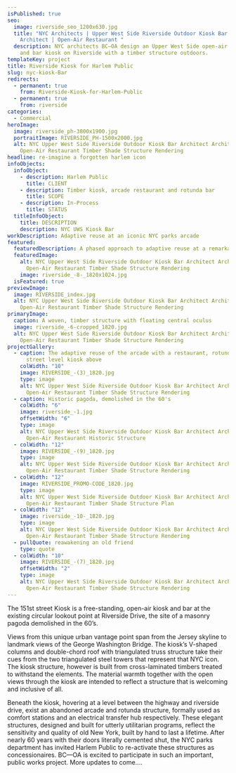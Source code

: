 ```yaml
---
isPublished: true
seo:
  image: riverside_seo_1200x630.jpg
  title: "NYC Architects | Upper West Side Riverside Outdoor Kiosk Bar | BC-OA
    Architect | Open-Air Restaurant "
  description: NYC architects BC—OA design an Upper West Side open-air restaurant
    and bar kiosk on Riverside with a timber structure outdoors.
templateKey: project
title: Riverside Kiosk for Harlem Public
slug: nyc-kiosk-Bar
redirects:
  - permanent: true
    from: Riverside-Kiosk-for-Harlem-Public
  - permanent: true
    from: riverside
categories:
  - Commercial
heroImage:
  image: riverside_ph-3800x1900.jpg
  portraitImage: RIVERSIDE_PH-1500x2000.jpg
  alt: NYC Upper West Side Riverside Outdoor Kiosk Bar Architect Architecture
    Open-Air Restaurant Timber Shade Structure Rendering
headline: re-imagine a forgotten harlem icon
infoObjects:
  infoObject:
    - description: Harlem Public
      title: CLIENT
    - description: Timber kiosk, arcade restaurant and rotunda bar
      title: SCOPE
    - description: In-Process
      title: STATUS
  titleInfoObject:
    title: DESCRIPTION
    description: NYC UWS Kiosk Bar
workDescription: Adaptive reuse at an iconic NYC parks arcade
featured:
  featuredDescription: A phased approach to adaptive reuse at a remarkable NYC iconic structure
  featuredImage:
    alt: NYC Upper West Side Riverside Outdoor Kiosk Bar Architect Architecture
      Open-Air Restaurant Timber Shade Structure Rendering
    image: riverside_-8-_1820x1024.jpg
  isFeatured: true
previewImage:
  image: RIVERSIDE_index.jpg
  alt: NYC Upper West Side Riverside Outdoor Kiosk Bar Architect Architecture
    Open-Air Restaurant Timber Shade Structure Rendering
primaryImage:
  caption: A woven, timber structure with floating central oculus
  image: riverside_-6-cropped_1820.jpg
  alt: NYC Upper West Side Riverside Outdoor Kiosk Bar Architect Architecture
    Open-Air Restaurant Timber Shade Structure Rendering
projectGallery:
  - caption: The adaptive reuse of the arcade with a restaurant, rotunda bar and
      street level kiosk above
    colWidth: "10"
    image: RIVERSIDE_-(3)_1820.jpg
    type: image
    alt: NYC Upper West Side Riverside Outdoor Kiosk Bar Architect Architecture
      Open-Air Restaurant Timber Shade Structure Rendering
  - caption: Historic pagoda, demolished in the 60's
    colWidth: "6"
    image: riverside_-1.jpg
    offsetWidth: "6"
    type: image
    alt: NYC Upper West Side Riverside Outdoor Kiosk Bar Architect Architecture
      Open-Air Restaurant Historic Structure
  - colWidth: "12"
    image: RIVERSIDE_-(9)_1820.jpg
    type: image
    alt: NYC Upper West Side Riverside Outdoor Kiosk Bar Architect Architecture
      Open-Air Restaurant Timber Shade Structure Rendering
  - colWidth: "12"
    image: RIVERSIDE_PROMO-CODE_1820.jpg
    type: image
    alt: NYC Upper West Side Riverside Outdoor Kiosk Bar Architect Architecture
      Open-Air Restaurant Timber Shade Structure Plan
  - colWidth: "12"
    image: riverside_-10-_1820.jpg
    type: image
    alt: NYC Upper West Side Riverside Outdoor Kiosk Bar Architect Architecture
      Open-Air Restaurant Timber Shade Structure Rendering
  - pullQuote: reawakening an old friend
    type: quote
  - colWidth: "10"
    image: RIVERSIDE_-(7)_1820.jpg
    offsetWidth: "2"
    type: image
    alt: NYC Upper West Side Riverside Outdoor Kiosk Bar Architect Architecture
      Open-Air Restaurant Timber Shade Structure Rendering
---
```


The 151st street Kiosk is a free-standing, open-air kiosk and
bar at the existing circular lookout point at Riverside Drive,
the site of a masonry pagoda demolished in the 60’s.

Views from this unique urban vantage point span from the
Jersey skyline to landmark views of the George Washington
Bridge. The kiosk’s V-shaped columns and double-chord roof
with triangulated truss structure take their cues from the two
triangulated steel towers that represent that NYC icon.
The kiosk structure, however is built from cross-laminated
timbers treated to withstand the elements. The material
warmth together with the open views through the kiosk are
intended to reflect a structure that is welcoming and inclusive
of all.

Beneath the kiosk, hovering at a level between the highway and riverside drive, exist an abandoned arcade and rotunda structure, formally used as comfort stations and an electrical transfer hub respectively. These elegant structures, designed and built for utterly utilitarian programs, reflect the sensitivity and quality of old New York, built by hand to last a lifetime. After nearly 60 years with their doors literally cemented shut, the NYC parks department has invited Harlem Public to re-activate these structures as concessionaires. BC—OA is excited to participate in such an important, public works project. More updates to come....
